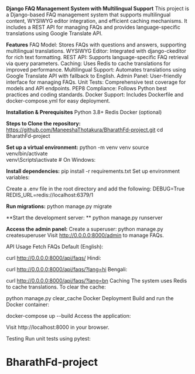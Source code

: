 **Django FAQ Management System with Multilingual Support**
This project is a Django-based FAQ management system that supports multilingual content, WYSIWYG editor integration, and efficient caching mechanisms. It includes a REST API for managing FAQs and provides language-specific translations using Google Translate API.

**Features**
FAQ Model: Stores FAQs with questions and answers, supporting multilingual translations.
WYSIWYG Editor: Integrated with django-ckeditor for rich text formatting.
REST API: Supports language-specific FAQ retrieval via query parameters.
Caching: Uses Redis to cache translations for improved performance.
Multilingual Support: Automates translations using Google Translate API with fallback to English.
Admin Panel: User-friendly interface for managing FAQs.
Unit Tests: Comprehensive test coverage for models and API endpoints.
PEP8 Compliance: Follows Python best practices and coding standards.
Docker Support: Includes Dockerfile and docker-compose.yml for easy deployment.


**Installation & Prerequisites**
Python 3.8+
Redis
Docker (optional)

**Steps to Clone the repository:**
https://github.com/ManeeshaThotakura/BharathFd-project.git
cd BharathFd-project

**Set up a virtual environment:**
python -m venv venv
source venv/bin/activate  
venv\Scripts\activate # On Windows:

**Install dependencies:**
pip install -r requirements.txt
Set up environment variables:

Create a .env file in the root directory and add the following:
DEBUG=True
REDIS_URL=redis://localhost:6379/1

**Run migrations:**
python manage.py migrate

**Start the development server:
**
python manage.py runserver

**Access the admin panel:**
Create a superuser:
python manage.py createsuperuser
Visit http://0.0.0.0:8000/admin to manage FAQs.

API Usage
Fetch FAQs
Default (English):


curl http://0.0.0.0:8000/api/faqs/
Hindi:


curl http://0.0.0.0:8000/api/faqs/?lang=hi
Bengali:


curl http://0.0.0.0:8000/api/faqs/?lang=bn
Caching
The system uses Redis to cache translations. To clear the cache:

python manage.py clear_cache
Docker Deployment
Build and run the Docker container:


docker-compose up --build
Access the application:

Visit http://localhost:8000 in your browser.

Testing
Run unit tests using pytest:

# BharathFd-project
